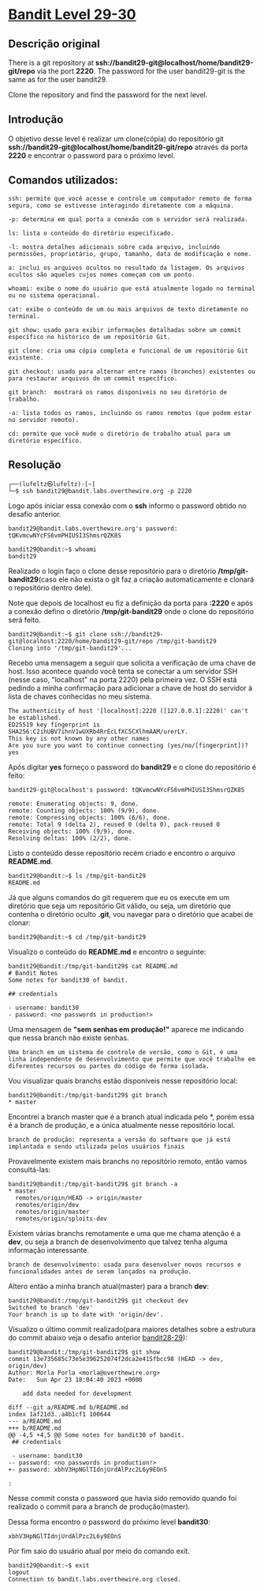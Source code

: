 # [Bandit Level 29-30](https://overthewire.org/wargames/bandit/bandit30.html)

## Descrição original
There is a git repository at **ssh://bandit29-git@localhost/home/bandit29-git/repo** via the port **2220**. The password for the user bandit29-git is the same as for the user bandit29.

Clone the repository and find the password for the next level.

## Introdução
O objetivo desse level é realizar um clone(cópia) do repositório git **ssh://bandit29-git@localhost/home/bandit29-git/repo** através da porta **2220** e encontrar o password para o próximo level.

## Comandos utilizados:

```
ssh: permite que você acesse e controle um computador remoto de forma segura, como se estivesse interagindo diretamente com a máquina.

-p: determina em qual porta a conexão com o servidor será realizada.
```

```
ls: lista o conteúdo do diretório especificado.

-l: mostra detalhes adicionais sobre cada arquivo, incluindo permissões, proprietário, grupo, tamanho, data de modificação e nome.

a: inclui os arquivos ocultos no resultado da listagem. Os arquivos ocultos são aqueles cujos nomes começam com um ponto.
```

```
whoami: exibe o nome do usuário que está atualmente logado no terminal ou no sistema operacional.
```

```
cat: exibe o conteúdo de um ou mais arquivos de texto diretamente no terminal.
```

```
git show: usado para exibir informações detalhadas sobre um commit específico no histórico de um repositório Git.
```
```
git clone: cria uma cópia completa e funcional de um repositório Git existente.
```
```
git checkout: usado para alternar entre ramos (branches) existentes ou para restaurar arquivos de um commit específico.
```
```
git branch:  mostrará os ramos disponíveis no seu diretório de trabalho.

-a: lista todos os ramos, incluindo os ramos remotos (que podem estar no servidor remoto).
```

```
cd: permite que você mude o diretório de trabalho atual para um diretório específico.
```


## Resolução

```
┌──(lufeltz㉿lufeltz)-[~]
└─$ ssh bandit29@bandit.labs.overthewire.org -p 2220
```

Logo após iniciar essa conexão com o **ssh** informo o password obtido no desafio anterior.

```
bandit29@bandit.labs.overthewire.org's password: tQKvmcwNYcFS6vmPHIUSI3ShmsrQZK8S
```

```console
bandit29@bandit:~$ whoami
bandit29
```

Realizado o login faço o clone desse repositório para o diretório **/tmp/git-bandit29**(caso ele não exista o git faz a criação automaticamente e clonará o repositório dentro dele).

Note que depois de localhost eu fiz a definição da porta para **:2220** e após a conexão defino o diretório **/tmp/git-bandit29** onde o clone do repositório será feito.

```console
bandit29@bandit:~$ git clone ssh://bandit29-git@localhost:2220/home/bandit29-git/repo /tmp/git-bandit29
Cloning into '/tmp/git-bandit29'...
```

Recebo uma mensagem a seguir que solicita a verificação de uma chave de host. Isso acontece quando você tenta se conectar a um servidor SSH (nesse caso, "localhost" na porta 2220) pela primeira vez. O SSH está pedindo a minha confirmação para adicionar a chave de host do servidor à lista de chaves conhecidas no meu sistema.
```
The authenticity of host '[localhost]:2220 ([127.0.0.1]:2220)' can't be established.
ED25519 key fingerprint is SHA256:C2ihUBV7ihnV1wUXRb4RrEcLfXC5CXlhmAAM/urerLY.
This key is not known by any other names
Are you sure you want to continue connecting (yes/no/[fingerprint])? yes
```

Após digitar **yes** forneço o password do **bandit29** e o clone do repositório é feito:
```console
bandit29-git@localhost's password: tQKvmcwNYcFS6vmPHIUSI3ShmsrQZK8S

remote: Enumerating objects: 9, done.
remote: Counting objects: 100% (9/9), done.
remote: Compressing objects: 100% (6/6), done.
remote: Total 9 (delta 2), reused 0 (delta 0), pack-reused 0
Receiving objects: 100% (9/9), done.
Resolving deltas: 100% (2/2), done.
```

Listo o conteúdo desse repositório recém criado e encontro o arquivo **README.md**.
```console
bandit29@bandit:~$ ls /tmp/git-bandit29
README.md
```

Já que alguns comandos do git requerem que eu os execute em um diretório que seja um repositório Git válido, ou seja, um diretório que contenha o diretório oculto **.git**, vou navegar para o diretório que acabei de clonar:

```console
bandit29@bandit:~$ cd /tmp/git-bandit29
```

Visualizo o conteúdo do **README.md** e encontro o seguinte:
```console
bandit29@bandit:/tmp/git-bandit29$ cat README.md 
# Bandit Notes
Some notes for bandit30 of bandit.

## credentials

- username: bandit30
- password: <no passwords in production!>
```

Uma mensagem de **"sem senhas em produção!"** aparece me indicando que nessa branch não existe senhas.

    Uma branch em um sistema de controle de versão, como o Git, é uma linha independente de desenvolvimento que permite que você trabalhe em diferentes recursos ou partes do código de forma isolada.


Vou visualizar quais branchs estão disponíveis nesse repositório local:

```console
bandit29@bandit:/tmp/git-bandit29$ git branch
* master
```

Encontrei a branch master que é a branch atual indicada pelo *, porém essa é a branch de produção, e a única atualmente nesse repositório local.

    branch de produção: representa a versão do software que já está implantada e sendo utilizada pelos usuários finais

Provavelmente existem mais branchs no repositório remoto, então vamos consultá-las:
```console
bandit29@bandit:/tmp/git-bandit29$ git branch -a
* master
  remotes/origin/HEAD -> origin/master
  remotes/origin/dev
  remotes/origin/master
  remotes/origin/sploits-dev
```

Existem várias branchs remotamente e uma que me chama atenção é a **dev**, ou seja a branch de desenvolvimento que talvez tenha alguma informação interessante.

    branch de desenvolvimento: usada para desenvolver novos recursos e funcionalidades antes de serem lançados na produção.

Altero então a minha branch atual(master) para a branch **dev**:
```console
bandit29@bandit:/tmp/git-bandit29$ git checkout dev
Switched to branch 'dev'
Your branch is up to date with 'origin/dev'.
```

Visualizo o último commit realizado(para maiores detalhes sobre a estrutura do commit abaixo veja o desafio anterior [bandit28-29](../bandit28-29/README.md)):
```console
bandit29@bandit:/tmp/git-bandit29$ git show
commit 13e735685c73e5e396252074f2dca2e415fbcc98 (HEAD -> dev, origin/dev)
Author: Morla Porla <morla@overthewire.org>
Date:   Sun Apr 23 18:04:40 2023 +0000

    add data needed for development

diff --git a/README.md b/README.md
index 1af21d3..a4b1cf1 100644
--- a/README.md
+++ b/README.md
@@ -4,5 +4,5 @@ Some notes for bandit30 of bandit.
 ## credentials
 
 - username: bandit30
-- password: <no passwords in production!>
+- password: xbhV3HpNGlTIdnjUrdAlPzc2L6y9EOnS
 
:
```

Nesse commit consta o password que havia sido removido quando foi realizado o commit para a branch de produção(master).

Dessa forma encontro o password do próximo level **bandit30**:

    xbhV3HpNGlTIdnjUrdAlPzc2L6y9EOnS

Por fim saio do usuário atual por meio do comando exit.

```console
bandit29@bandit:~$ exit
logout
Connection to bandit.labs.overthewire.org closed.
```
